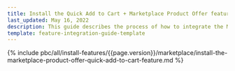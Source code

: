 ```yaml
---
title: Install the Quick Add to Cart + Marketplace Product Offer feature
last_updated: May 16, 2022
description: This guide describes the process of how to integrate the Marketplace Product Offer + Quick Add to Cart feature into a Spryker project.
template: feature-integration-guide-template
---
```


{% include pbc/all/install-features/{{page.version}}/marketplace/install-the-marketplace-product-offer-quick-add-to-cart-feature.md %} <!-- To edit, see /_includes/pbc/all/install-features/202311.0/marketplace/install-the-marketplace-product-offer-quick-add-to-cart-feature.md -->
